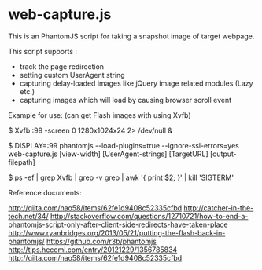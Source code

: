 web-capture.js
================
This is an PhantomJS script for taking a snapshot image of target webpage.

This script supports :
- track the page redirection
- setting custom UserAgent string
- capturing delay-loaded images like jQuery image related modules (Lazy etc.)
- capturing images which will load by causing browser scroll event

Example for use:  (can get Flash images with using Xvfb)

$ Xvfb :99 -screen 0 1280x1024x24 2> /dev/null &

$ DISPLAY=:99 phantomjs --load-plugins=true --ignore-ssl-errors=yes web-capture.js [view-width] [UserAgent-strings] [TargetURL] [output-filepath]

$ ps -ef | grep Xvfb | grep -v grep | awk '{ print $2; }' | kill 'SIGTERM'

Reference documents:

http://qiita.com/nao58/items/62fe1d9408c52335cfbd
http://catcher-in-the-tech.net/34/
http://stackoverflow.com/questions/12710721/how-to-end-a-phantomjs-script-only-after-client-side-redirects-have-taken-place
http://www.ryanbridges.org/2013/05/21/putting-the-flash-back-in-phantomjs/
https://github.com/r3b/phantomjs
http://tips.hecomi.com/entry/20121229/1356785834
http://qiita.com/nao58/items/62fe1d9408c52335cfbd
